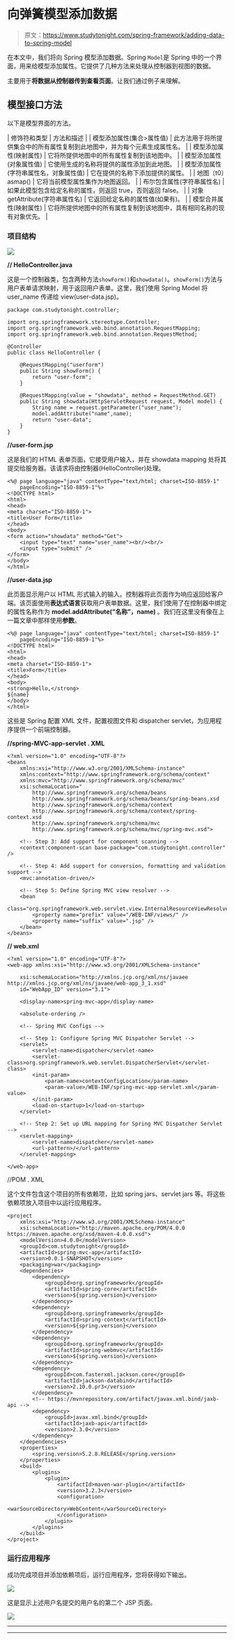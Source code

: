 # 向弹簧模型添加数据

> 原文：<https://www.studytonight.com/spring-framework/adding-data-to-spring-model>

在本文中，我们将向 Spring 模型添加数据。Spring `Model`是 Spring 中的一个界面，用来给模型添加属性。它提供了几种方法来处理从控制器到视图的数据。

主要用于**将数据从控制器传到查看页面**。让我们通过例子来理解。

## 模型接口方法

以下是模型界面的方法。

| 修饰符和类型 | 方法和描述 |
| 模型添加属性(集合>属性值) | 此方法用于将所提供集合中的所有属性复制到此地图中，并为每个元素生成属性名。 |
| 模型添加属性(映射<string>属性)</string> | 它将所提供地图中的所有属性复制到该地图中。 |
| 模型添加属性(对象属性值) | 它使用生成的名称将提供的属性添加到此地图。 |
| 模型添加属性(字符串属性名，对象属性值) | 它在提供的名称下添加提供的属性。 |
| 地图〔t0〕asmap() | 它将当前模型属性集作为地图返回。 |
| 布尔包含属性(字符串属性名) | 如果此模型包含给定名称的属性，则返回 true，否则返回 false。 |
| 对象 getAttribute(字符串属性名) | 它返回给定名称的属性值(如果有)。 |
| 模型合并属性(映射<string>属性)</string> | 它将所提供地图中的所有属性复制到该地图中，具有相同名称的现有对象优先。 |

### 项目结构

![](../Images/03b73a89a0b299951f3d6b8fc87a5d1b.png)

**// HelloController.java**

这是一个控制器类，包含两种方法`showForm()`和`showdata()`。`showForm()`方法与用户表单请求映射，用于返回用户表单。这里，我们使用 Spring Model 将 user_name 传递给 view(user-data.jsp)。

```
package com.studytonight.controller;

import org.springframework.stereotype.Controller;
import org.springframework.web.bind.annotation.RequestMapping;
import org.springframework.web.bind.annotation.RequestMethod;

@Controller
public class HelloController {

	@RequestMapping("userform")
	public String showForm() {
		return "user-form";
	}	

	@RequestMapping(value = "showdata", method = RequestMethod.GET)
	public String showdata(HttpServletRequest request, Model model) {
		String name = request.getParameter("user_name");
		model.addAttribute("name",name);
		return "user-data";
	}
}
```

**//user-form.jsp**

这是我们的 HTML 表单页面，它接受用户输入，并在 showdata mapping 处将其提交给服务器。该请求将由控制器(HelloController)处理。

```
<%@ page language="java" contentType="text/html; charset=ISO-8859-1"
    pageEncoding="ISO-8859-1"%>
<!DOCTYPE html>
<html>
<head>
<meta charset="ISO-8859-1">
<title>User Form</title>
</head>
<body>
<form action="showdata" method="Get">
	<input type="text" name="user_name"><br/><br/>
	<input type="submit" />
</form>
</body>
</html>
```

**//user-data.jsp**

此页面显示用户以 HTML 形式输入的输入。控制器将此页面作为响应返回给客户端。该页面使用**表达式语言**获取用户表单数据。这里，我们使用了在控制器中绑定的属性名称作为 **model.addAttribute(“名称”，name)** 。我们在这里没有像在上一篇文章中那样使用**参数**。

```
<%@ page language="java" contentType="text/html; charset=ISO-8859-1"
    pageEncoding="ISO-8859-1"%>
<!DOCTYPE html>
<html>
<head>
<meta charset="ISO-8859-1">
<title>Form</title>
</head>
<body>
<strong>Hello,</strong>
${name}
</body>
</html>
```

这些是 Spring 配置 XML 文件，配置视图文件和 dispatcher servlet，为应用程序提供一个前端控制器。

**//spring-MVC-app-servlet . XML**

```
<?xml version="1.0" encoding="UTF-8"?>
<beans 
	xmlns:xsi="http://www.w3.org/2001/XMLSchema-instance" 
	xmlns:context="http://www.springframework.org/schema/context"
	xmlns:mvc="http://www.springframework.org/schema/mvc"
	xsi:schemaLocation="
		http://www.springframework.org/schema/beans
    	http://www.springframework.org/schema/beans/spring-beans.xsd
    	http://www.springframework.org/schema/context
    	http://www.springframework.org/schema/context/spring-context.xsd
    	http://www.springframework.org/schema/mvc
        http://www.springframework.org/schema/mvc/spring-mvc.xsd">

	<!-- Step 3: Add support for component scanning -->
	<context:component-scan base-package="com.studytonight.controller" />

	<!-- Step 4: Add support for conversion, formatting and validation support -->
	<mvc:annotation-driven/>

	<!-- Step 5: Define Spring MVC view resolver -->
	<bean
		class="org.springframework.web.servlet.view.InternalResourceViewResolver">
		<property name="prefix" value="/WEB-INF/views/" />
		<property name="suffix" value=".jsp" />
	</bean>
</beans> 
```

**// web.xml**

```
<?xml version="1.0" encoding="UTF-8"?>
<web-app xmlns:xsi="http://www.w3.org/2001/XMLSchema-instance"

	xsi:schemaLocation="http://xmlns.jcp.org/xml/ns/javaee http://xmlns.jcp.org/xml/ns/javaee/web-app_3_1.xsd"
	id="WebApp_ID" version="3.1">

	<display-name>spring-mvc-app</display-name>

	<absolute-ordering />

	<!-- Spring MVC Configs -->

	<!-- Step 1: Configure Spring MVC Dispatcher Servlet -->
	<servlet>
		<servlet-name>dispatcher</servlet-name>
		<servlet-class>org.springframework.web.servlet.DispatcherServlet</servlet-class>
		<init-param>
			<param-name>contextConfigLocation</param-name>
			<param-value>/WEB-INF/spring-mvc-app-servlet.xml</param-value>
		</init-param>
		<load-on-startup>1</load-on-startup>
	</servlet>

	<!-- Step 2: Set up URL mapping for Spring MVC Dispatcher Servlet -->
	<servlet-mapping>
		<servlet-name>dispatcher</servlet-name>
		<url-pattern>/</url-pattern>
	</servlet-mapping>

</web-app>
```

//POM . XML

这个文件包含这个项目的所有依赖项，比如 spring jars、servlet jars 等。将这些依赖项放入项目中以运行应用程序。

```
<project 
	xmlns:xsi="http://www.w3.org/2001/XMLSchema-instance"
	xsi:schemaLocation="http://maven.apache.org/POM/4.0.0 https://maven.apache.org/xsd/maven-4.0.0.xsd">
	<modelVersion>4.0.0</modelVersion>
	<groupId>com.studytonight</groupId>
	<artifactId>spring-mvc-app</artifactId>
	<version>0.0.1-SNAPSHOT</version>
	<packaging>war</packaging>
	<dependencies>
		<dependency>
			<groupId>org.springframework</groupId>
			<artifactId>spring-core</artifactId>
			<version>${spring.version}</version>
		</dependency>
		<dependency>
			<groupId>org.springframework</groupId>
			<artifactId>spring-context</artifactId>
			<version>${spring.version}</version>
		</dependency>
		<dependency>
			<groupId>org.springframework</groupId>
			<artifactId>spring-webmvc</artifactId>
			<version>${spring.version}</version>
		</dependency>
		<dependency>
			<groupId>com.fasterxml.jackson.core</groupId>
			<artifactId>jackson-databind</artifactId>
			<version>2.10.0.pr3</version>
		</dependency>
		<!-- https://mvnrepository.com/artifact/javax.xml.bind/jaxb-api -->
		<dependency>
			<groupId>javax.xml.bind</groupId>
			<artifactId>jaxb-api</artifactId>
			<version>2.3.0</version>
		</dependency>
	</dependencies>
	<properties>
		<spring.version>5.2.8.RELEASE</spring.version>
	</properties>
	<build>
		<plugins>
			<plugin>
				<artifactId>maven-war-plugin</artifactId>
				<version>3.2.3</version>
				<configuration>
					<warSourceDirectory>WebContent</warSourceDirectory>
				</configuration>
			</plugin>
		</plugins>
	</build>
</project>
```

### 运行应用程序

成功完成项目并添加依赖项后，运行应用程序，您将获得如下输出。

![](../Images/6b176c17c02ec28547874e6338cb55d7.png)

这是显示上述用户名提交的用户名的第二个 JSP 页面。

![](../Images/babbbd7553773f7c6fb38f99e75eea1a.png)

* * *

* * *